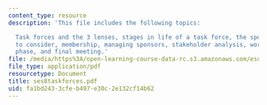 ```yaml
---
content_type: resource
description: 'This file includes the following topics:

  Task forces and the 3 lenses, stages in life of a task force, the sponsor: issues
  to consider, membership, managing sponsors, stakeholder analysis, work flow, work
  phase, and final meeting.'
file: /media/https%3A/open-learning-course-data-rc.s3.amazonaws.com/esd-932-technology-policy-organizations-spring-2005/fa1bd2433cfeb497e30c2e132cf14b62_ses8taskforces.pdf
file_type: application/pdf
resourcetype: Document
title: ses8taskforces.pdf
uid: fa1bd243-3cfe-b497-e30c-2e132cf14b62
---
```

